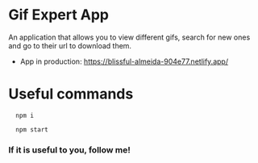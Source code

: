 # Gif Expert App
An application that allows you to view different gifs, search for new ones and go to their url to download them.

* App in production: https://blissful-almeida-904e77.netlify.app/

# Useful commands

```
  npm i
```

```
  npm start
```

### If it is useful to you, follow me!
